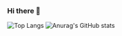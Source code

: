 ### Hi there 👋
![Top Langs](https://github-readme-stats.vercel.app/api/top-langs/?username=hiramcastillo36&layout=compact&show_icons=true&theme=tokyonight)
![Anurag's GitHub stats](https://github-readme-stats.vercel.app/api?username=hiramcastillo36&layout=compact&show_icons=true&theme=tokyonight)
